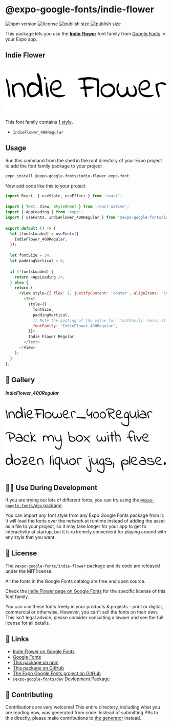 # @expo-google-fonts/indie-flower

![npm version](https://flat.badgen.net/npm/v/@expo-google-fonts/indie-flower)
![license](https://flat.badgen.net/github/license/expo/google-fonts)
![publish size](https://flat.badgen.net/packagephobia/install/@expo-google-fonts/indie-flower)
![publish size](https://flat.badgen.net/packagephobia/publish/@expo-google-fonts/indie-flower)

This package lets you use the [**Indie Flower**](https://fonts.google.com/specimen/Indie+Flower) font family from [Google Fonts](https://fonts.google.com/) in your Expo app.

## Indie Flower

![Indie Flower](./font-family.png)

This font family contains [1 style](#-gallery).

- `IndieFlower_400Regular`

## Usage

Run this command from the shell in the root directory of your Expo project to add the font family package to your project
```sh
expo install @expo-google-fonts/indie-flower expo-font
```

Now add code like this to your project
```js
import React, { useState, useEffect } from 'react';

import { Text, View, StyleSheet } from 'react-native';
import { AppLoading } from 'expo';
import { useFonts, IndieFlower_400Regular } from '@expo-google-fonts/indie-flower';

export default () => {
  let [fontsLoaded] = useFonts({
    IndieFlower_400Regular,
  });

  let fontSize = 24;
  let paddingVertical = 6;

  if (!fontsLoaded) {
    return <AppLoading />;
  } else {
    return (
      <View style={{ flex: 1, justifyContent: 'center', alignItems: 'center' }}>
        <Text
          style={{
            fontSize,
            paddingVertical,
            // Note the quoting of the value for `fontFamily` here; it expects a string!
            fontFamily: 'IndieFlower_400Regular',
          }}>
          Indie Flower Regular
        </Text>
      </View>
    );
  }
};

```

## 🔡 Gallery

##### IndieFlower_400Regular
![IndieFlower_400Regular](./IndieFlower_400Regular.ttf.png)


## 👩‍💻 Use During Development

If you are trying out lots of different fonts, you can try using the [`@expo-google-fonts/dev` package](https://github.com/expo/google-fonts/tree/master/font-packages/dev#readme).

You can import *any* font style from any Expo Google Fonts package from it. It will load the fonts
over the network at runtime instead of adding the asset as a file to your project, so it may take longer
for your app to get to interactivity at startup, but it is extremely convenient
for playing around with any style that you want.

## 📖 License

The `@expo-google-fonts/indie-flower` package and its code are released under the MIT license.

All the fonts in the Google Fonts catalog are free and open source.

Check the [Indie Flower page on Google Fonts](https://fonts.google.com/specimen/Indie+Flower) for the specific license of this font family.

You can use these fonts freely in your products & projects - print or digital, commercial or otherwise. However, you can't sell the fonts on their own. This isn't legal advice, please consider consulting a lawyer and see the full license for all details.

## 🔗 Links

- [Indie Flower on Google Fonts](https://fonts.google.com/specimen/Indie+Flower)
- [Google Fonts](https://fonts.google.com/)
- [This package on npm](https://www.npmjs.com/package/@expo-google-fonts/indie-flower)
- [This package on GitHub](https://github.com/expo/google-fonts/tree/master/font-packages/indie-flower)
- [The Expo Google Fonts project on GitHub](https://github.com/expo/google-fonts)
- [`@expo-google-fonts/dev` Devlopment Package](https://github.com/expo/google-fonts/tree/master/font-packages/dev)

## 🤝 Contributing

Contributions are very welcome! This entire directory, including what you are reading now, was generated from code. Instead of submitting PRs to this directly, please make contributions to [the generator](https://github.com/expo/google-fonts/tree/master/packages/generator) instead.
